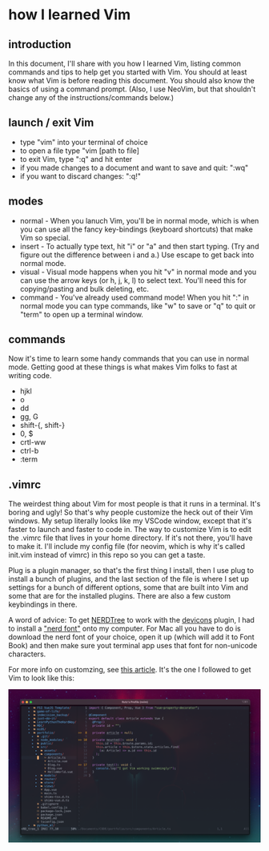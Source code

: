 # how I learned Vim

## introduction

In this document, I'll share with you how I learned Vim, listing common commands and tips to help get you started with Vim. You should at least know what Vim is before reading this document. You should also know the basics of using a command prompt. (Also, I use NeoVim, but that shouldn't change any of the instructions/commands below.)

## launch / exit Vim
- type "vim" into your terminal of choice
- to open a file type "vim [path to file]
- to exit Vim, type ":q" and hit enter
- if you made changes to a document and want to save and quit: ":wq"
- if you want to discard changes: ":q!"

## modes

- normal - When you lanuch Vim, you'll be in normal mode, which is when you can use all the fancy key-bindings (keyboard shortcuts) that make Vim so special.
- insert - To actually type text, hit "i" or "a" and then start typing. (Try and figure out the difference between i and a.) Use escape to get back into normal mode.
- visual - Visual mode happens when you hit "v" in normal mode and you can use the arrow keys (or h, j, k, l) to select text. You'll need this for copying/pasting and bulk deleting, etc.
- command - You've already used command mode! When you hit ":" in normal mode you can type commands, like "w" to save or "q" to quit or "term" to open up a terminal window.

## commands

Now it's time to learn some handy commands that you can use in normal mode. Getting good at these things is what makes Vim folks to fast at writing code.

- hjkl
- o
- dd
- gg, G
- shift-{, shift-}
- 0, $
- crtl-ww
- ctrl-b
- :term

## .vimrc

The weirdest thing about Vim for most people is that it runs in a terminal. It's boring and ugly! So that's why people customize the heck out of their Vim windows. My setup literally looks like my VSCode window, except that it's faster to launch and faster to code in. The way to customize Vim is to edit the .vimrc file that lives in your home directory. If it's not there, you'll have to make it. I'll include my config file (for neovim, which is why it's called init.vim instead of vimrc) in this repo so you can get a taste.

Plug is a plugin manager, so that's the first thing I install, then I use plug to install a bunch of plugins, and the last section of the file is where I set up settings for a bunch of different options, some that are built into Vim and some that are for the installed plugins. There are also a few custom keybindings in there.

A word of advice: To get [NERDTree](https://github.com/preservim/nerdtree) to work with the [devicons](https://github.com/ryanoasis/vim-devicons) plugin, I had to install a ["nerd font"](https://www.nerdfonts.com/) onto my computer. For Mac all you have to do is download the nerd font of your choice, open it up (which will add it to Font Book) and then make sure yout terminal app uses that font for non-unicode characters.

For more info on customzing, see [this article](). It's the one I followed to get Vim to look like this:

![my Neovim setup](screenshot.png)

